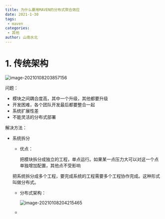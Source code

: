 ```yaml
---
title: 为什么要用MAVEN的分布式聚合效应
date: 2021-1-30
tags:
 - maven
categories: 
 - 其他
author: 山南水北
---
```


# 1. 传统架构

![image-20210108203857156](https://ivans-bucket.oss-cn-beijing.aliyuncs.com/typora/image-20210108203857156.png)

问题：

* 模块之间耦合度高，其中一个升级，其他都要升级
* 开发困难，各个团队开发最后都要整合一起
* 系统扩展性差
* 不能灵活的分布式部署

解决方法：

* 系统拆分

  * 优点：

    把模块拆分成独立的工程，单点运行。如果某一点压力大可以对这一个点单独增加配置，其他点不受影响

  把系统拆分成多个工程，要完成系统的工程需要多个工程协作完成。这种形式叫做分布式。

  * 分布式架构：

    ![image-20210108204215465](https://ivans-bucket.oss-cn-beijing.aliyuncs.com/typora/image-20210108204215465.png)

  * 